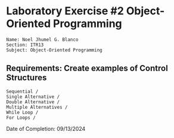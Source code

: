 # Laboratory Exercise #2 Object-Oriented Programming
    Name: Noel Jhumel G. Blanco
    Section: ITR13
    Subject: Object-Oriented Programming


## Requirements: Create examples of Control Structures
    Sequential /
    Single Alternative /
    Double Alternative /
    Multiple Alternatives /
    While Loop /
    For Loops /

Date of Completion: 09/13/2024

